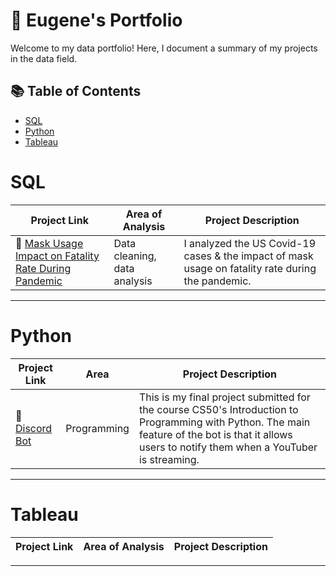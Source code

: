# 📰 Eugene's Portfolio

Welcome to my data portfolio! Here, I document a summary of my projects in the data field. 

## 📚 Table of Contents
- [SQL](#sql)
- [Python](#python)
- [Tableau](#tableau)

# SQL
| Project Link | Area of Analysis | Project Description | 
|---|---|---|
| 🦠 [Mask Usage Impact on Fatality Rate During Pandemic](https://github.com/Eugene-C1/Mask-Usage-Impact-on-Fatality-Rate-During-Pandemic) | Data cleaning, data analysis | I analyzed the US Covid-19 cases & the impact of mask usage on fatality rate during the pandemic. |  

***

# Python
| Project Link | Area | Project Description | 
|---|---|---|
| 🤖 [Discord Bot](https://github.com/Eugene-C1/CS50-Final-Project) | Programming | This is my final project submitted for the course CS50's Introduction to Programming with Python. The main feature of the bot is that it allows users to notify them when a YouTuber is streaming. |  

***

# Tableau
| Project Link | Area of Analysis | Project Description | 
|---|---|---|


***
